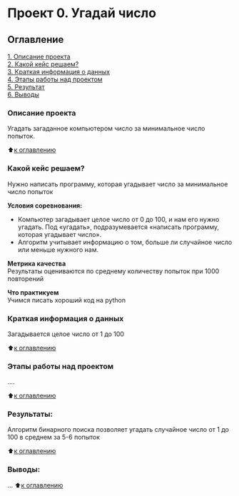 # Проект 0. Угадай число

## Оглавление  
[1. Описание проекта](https://github.com/PapylevMN/SF_Data_Science_Course/tree/main/Modul_8_hw/README.md#Описание-проекта)  
[2. Какой кейс решаем?](https://github.com/PapylevMN/SF_Data_Science_Course/tree/main/Modul_8_hw/README.md#Какой-кейс-решаем)  
[3. Краткая информация о данных](https://github.com/PapylevMN/SF_Data_Science_Course/tree/main/Modul_8_hw/README.md#Краткая-информация-о-данных)  
[4. Этапы работы над проектом](https://github.com/PapylevMN/SF_Data_Science_Course/tree/main/Modul_8_hw/README.md#Этапы-работы-над-проектом)  
[5. Результат](https://github.com/PapylevMN/SF_Data_Science_Course/tree/main/Modul_8_hw/README.md#Результат)    
[6. Выводы](https://github.com/PapylevMN/SF_Data_Science_Course/tree/main/Modul_8_hw/README.md#Выводы) 

### Описание проекта    
Угадать загаданное компьютером число за минимальное число попыток.

:arrow_up:[к оглавлению](https://github.com/PapylevMN/sf_data_science/tree/main/Modul_8_hw/README.md#Оглавление)


### Какой кейс решаем?    
Нужно написать программу, которая угадывает число за минимальное число попыток

**Условия соревнования:**  
- Компьютер загадывает целое число от 0 до 100, и нам его нужно угадать. Под «угадать», подразумевается «написать программу, которая угадывает число».
- Алгоритм учитывает информацию о том, больше ли случайное число или меньше нужного нам.

**Метрика качества**     
Результаты оцениваются по среднему количеству попыток при 1000 повторений

**Что практикуем**     
Учимся писать хороший код на python


### Краткая информация о данных
Загадывается целое число от 1 до 100
  
:arrow_up:[к оглавлению](https://github.com/PapylevMN/SF_Data_Science_Course/tree/main/Modul_8_hw/README.md#Оглавление)


### Этапы работы над проектом  
....

:arrow_up:[к оглавлению](https://github.com/PapylevMN/SF_Data_Science_Course/tree/main/Modul_8_hw/README.md#Оглавление)


### Результаты:  
Алгоритм бинарного поиска позволяет угадать случайное число от 1 до 100 в среднем за 5-6 попыток

:arrow_up:[к оглавлению](https://github.com/PapylevMN/SF_Data_Science_Course/tree/main/Modul_8_hw/README.md#Оглавление)


### Выводы:  
...
:arrow_up:[к оглавлению](https://github.com/PapylevMN/SF_Data_Science_Course/tree/main/Modul_8_hw/README.md#Оглавление)